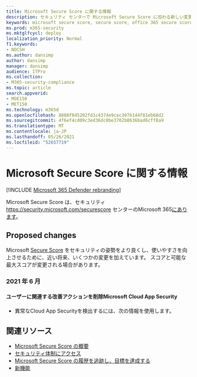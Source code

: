 ```yaml
---
title: Microsoft Secure Score に関する情報
description: セキュリティ センターで Microsoft Secure Score に加わる新しい変更Microsoft 365説明します。
keywords: microsoft secure score, secure score, office 365 secure score, microsoft security score, microsoft 365 security center, improvement actions
ms.prod: m365-security
ms.mktglfcycl: deploy
localization_priority: Normal
f1.keywords:
- NOCSH
ms.author: dansimp
author: dansimp
manager: dansimp
audience: ITPro
ms.collection:
- M365-security-compliance
ms.topic: article
search.appverid:
- MOE150
- MET150
ms.technology: m365d
ms.openlocfilehash: 8880f045202fd1c4374e9cec3076144f81eb68d2
ms.sourcegitcommit: 4f6ef4cd09c3ed36dc0be3702b0636bad6cff8a9
ms.translationtype: MT
ms.contentlocale: ja-JP
ms.lasthandoff: 05/26/2021
ms.locfileid: "52657719"
---
```

# <a name="whats-coming-to-microsoft-secure-score"></a>Microsoft Secure Score に関する情報

[!INCLUDE [Microsoft 365 Defender rebranding](../includes/microsoft-defender.md)]

Microsoft Secure Score は、セキュリティ https://security.microsoft.com/securescore センターのMicrosoft 365[にあります](overview-security-center.md)。

## <a name="proposed-changes"></a>Proposed changes

Microsoft [Secure Score](microsoft-secure-score.md) をセキュリティの姿勢をより良くし、使いやすさを向上させるために、近い将来、いくつかの変更を加えています。 スコアと可能な最大スコアが変更される場合があります。

### <a name="june-2021"></a>2021 年 6 月

#### <a name="remove-improvement-action-related-to-microsoft-cloud-app-security"></a>ユーザーに関連する改善アクションを削除Microsoft Cloud App Security

- 異常なCloud App Securityを検出するには、次の情報を使用します。

## <a name="related-resources"></a>関連リソース

- [Microsoft Secure Score の概要](microsoft-secure-score.md)
- [セキュリティ体制にアクセス](microsoft-secure-score-improvement-actions.md)
- [Microsoft Secure Score の履歴を追跡し、目標を達成する](microsoft-secure-score-history-metrics-trends.md)
- [新機能](microsoft-secure-score-whats-new.md)
